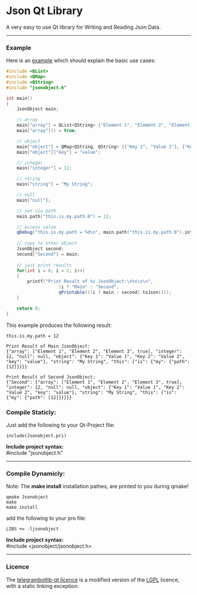 # Json Qt Library

A very easy to use Qt library for Writing and Reading Json Data.

----------

### Example

Here is an [example](https://github.com/Spiek/jsonobject/blob/master/src/main.cpp) which should explain the basic use cases:

```c++
#include <QList>
#include <QMap>
#include <QString>
#include "jsonobject.h"

int main()
{
    JsonObject main;

    // array
    main["array"] = QList<QString> {"Element 1", "Element 2", "Element 3"};
    main["array"]() = true;

    // object
    main["object"] = QMap<QString, QString> {{"Key 1", "Value 1"}, {"Key 2", "Value 2"}};
    main["object"]["key"] = "value";

    // integer
    main["integer"] = 12;

    // string
    main["string"] = "My String";

    // null
    main["null"];

    // set via path
    main.path("this.is.my.path.0") = 12;

    // access value
    qDebug("this.is.my.path = %d\n", main.path("this.is.my.path.0").integer());
	
	// copy to other object
    JsonObject second;
    second["Second"] = main;
	
    // just print results
    for(int i = 0; i < 2; i++)
    {
        printf("Print Result of %s JsonObject:\n%s\n\n",
                    !i ? "Main" : "Second",
                    qPrintable((!i ? main : second).toJson()));
    }

    return 0;
}
```

This example produces the following result:
```
this.is.my.path = 12

Print Result of Main JsonObject:
{"array": ["Element 1", "Element 2", "Element 3", true], "integer": 12, "null": null, "object": {"Key 1": "Value 1", "Key 2": "Value 2", "key": "value"}, "string": "My String", "this": {"is": {"my": {"path": [12]}}}}

Print Result of Second JsonObject:
{"Second": {"array": ["Element 1", "Element 2", "Element 3", true], "integer": 12, "null": null, "object": {"Key 1": "Value 1", "Key 2": "Value 2", "key": "value"}, "string": "My String", "this": {"is": {"my": {"path": [12]}}}}}
```

### Compile Staticly:  
Just add the following to your Qt-Project file:
```qmake
include(Jsonobject.pri)
```
**Include project syntax:**  
#include "jsonobject.h"

----------

### Compile Dynamicly:   
Note: The **make install** installation pathes, are printed to you during qmake!
```
qmake Jsonobject
make
make install
```
add the following to your pro file:
```qmake
LIBS += -ljsonobject
```
**Include project syntax:**   
#include <jsonobject/jsonobject.h>

----------

### Licence
The [telegrambotlib-qt licence](https://github.com/Spiek/jsonobject/blob/master/LICENCE) is a modified version of the [LGPL](http://www.gnu.org/licenses/lgpl.html) licence, with a static linking exception.
